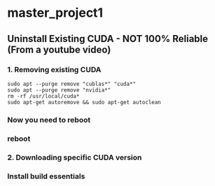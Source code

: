 # master_project1


## Uninstall Existing CUDA  - NOT 100% Reliable (From a youtube video)
### 1. Removing existing CUDA
```
sudo apt --purge remove "cublas*" "cuda*"
sudo apt --purge remove "nvidia*"
rm -rf /usr/local/cuda*
sudo apt-get autoremove && sudo apt-get autoclean
```
### Now you need to reboot
### reboot

### 2. Downloading specific CUDA version
### Install build essentials

```sudo apt-get install g++ freeglut3-dev build-essential libx11-dev libxmu-dev libxi-dev libglu1-mesa libglu1-mesa-dev
```
